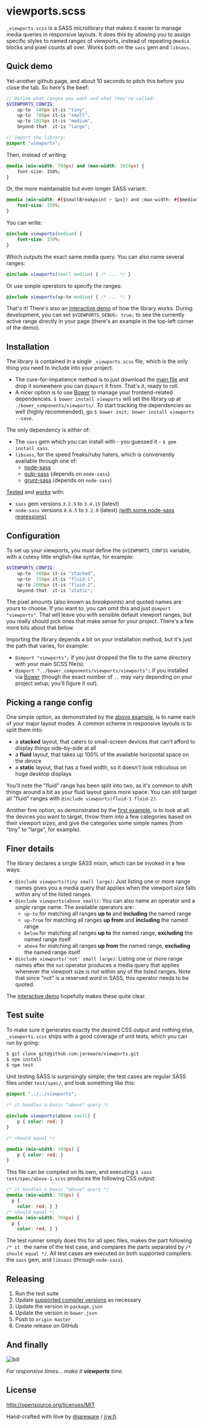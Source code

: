 # viewports.scss

`_viewports.scss` is a SASS microlibrary that makes it easier to manage media queries in responsive layouts.  It does this by allowing you to assign specific styles to named ranges of viewports, instead of repeating `@media` blocks and pixel counts all over.  Works both on the `sass` gem and `libsass`.

## Quick demo

Yet-another github page, and about 10 seconds to pitch this before you close the tab.  So here's the beef:

```scss
// Define what ranges you want and what they're called:
$VIEWPORTS_CONFIG:
    up-to  480px it-is "tiny",
    up-to  768px it-is "small",
    up-to 1024px it-is "medium",
    beyond-that  it-is "large";

// Import the library:
@import "viewports";
```
Then, instead of writing:
```css
@media (min-width: 769px) and (max-width: 1024px) {
    font-size: 150%;
}
```
Or, the more maintainable but even longer SASS variant:
```css
@media (min-width: #{$smallBreakpoint + 1px}) and (max-width: #{$mediumBreakpoint}) {
    font-size: 150%;
}
```
You can write:
```scss
@include viewports(medium) {
    font-size: 150%;
}
```
Which outputs the exact same media query.  You can also name several ranges:
```scss
@include viewports(small medium) { /* ... */ }
```
Or use simple operators to specify the ranges:
```scss
@include viewports(up-to medium) { /* ... */ }
```
That's it!  There's also an [interactive demo](http://jrw.fi/viewports/) of how the library works.  During development, you can set `$VIEWPORTS_DEBUG: true;` to see the currently active range directly in your page (there's an example in the top-left corner of the demo).

## Installation

The library is contained in a single `_viewports.scss` file, which is the only thing you need to include into your project.

 * The cure-for-impatience method is to just download the [main file](https://raw.github.com/jareware/viewports/master/_viewports.scss) and drop it somewhere you can `@import` it from.  That's it, ready to roll.
 * A nicer option is to use [Bower](http://bower.io/) to manage your frontend-related dependencies. `$ bower install viewports` will set the library up at `./bower_components/viewports/`.  To start tracking the dependencies as well (highly recommended), go `$ bower init; bower install viewports --save`.

The only dependency is either of:

 * The `sass` gem which you can install with - you guessed it - `$ gem install sass`.
 * `libsass`, for the speed freaks/ruby haters, which is conveniently available through one of:
   * [node-sass](https://github.com/andrew/node-sass)
   * [gulp-sass](https://github.com/dlmanning/gulp-sass) (depends on `node-sass`)
   * [grunt-sass](https://github.com/sindresorhus/grunt-sass) (depends on `node-sass`)

[Tested](#test-suite) and [works](contrib/README.md) with:

 * `sass` gem versions `3.2.5` to `3.4.15` (latest)
 * `node-sass` versions `0.6.5` to `3.2.0` (latest) [(with some node-sass regressions)](contrib#node-sass-tests)

## Configuration

To set up your viewports, you must define the `$VIEWPORTS_CONFIG` variable, with a cutesy little english-like syntax, for example:
```scss
$VIEWPORTS_CONFIG:
    up-to  600px it-is "stacked",
    up-to  750px it-is "fluid-1",
    up-to 1000px it-is "fluid-2",
    beyond-that  it-is "static";
```
The pixel amounts (also known as *breakpoints*) and quoted names are yours to choose.  If you want to, you can omit this and just `@import "viewports"`.  That will leave you with sensible default viewport ranges, but you really should pick ones that make sense for your project.  There's a few more bits about that below.

Importing the library depends a bit on your installation method, but it's just the path that varies, for example:

 * `@import "viewports";` if you just dropped the file to the same directory with your main SCSS file(s).
 * `@import "../bower_components/viewports/viewports";` if you installed via [Bower](http://bower.io/) (though the exact number of `..` may vary depending on your project setup; you'll figure it out).

## Picking a range config

One simple option, as demonstrated by the [above example](#configuration), is to name each of your major layout modes.  A common scheme in responsive layouts is to split them into:

  * a **stacked** layout, that caters to small-screen devices that can't afford to display things side-by-side at all
  * a **fluid** layout, that takes up 100% of the available horizontal space on the device
  * a **static** layout, that has a fixed width, so it doesn't look ridiculous on huge desktop displays

You'll note the "fluid" range has been split into two, as it's common to shift things around a bit as your fluid layout gains more space.  You can still target all "fluid" ranges with `@include viewports(fluid-1 fluid-2)`.

Another fine option, as demonstrated by the [first example](#quick-demo), is to look at all the devices you want to target, throw them into a few categories based on their viewport sizes, and give the categories some simple names (from "tiny" to "large", for example).

## Finer details

The library declares a single SASS mixin, which can be invoked in a few ways:

 * `@include viewports(tiny small large)`: Just listing one or more range names gives you a media query that applies when the viewport size falls within any of the listed ranges.
 * `@include viewports(above small)`: You can also name an operator and a *single* range name.  The available operators are:
   * `up-to` for matching all ranges **up to** and **including** the named range
   * `up-from` for matching all ranges **up from** and **including** the named range
   * `below` for matching all ranges **up to** the named range, **excluding** the named range itself
   * `above` for matching all ranges **up from** the named range, **excluding** the named range itself
 * `@include viewports('not' small large)`: Listing one or more range names after the `not` operator produces a media query that applies whenever the viewport size is *not* within any of the listed ranges.  Note that since "not" is a reserved word in SASS, this operator needs to be quoted.

The [interactive demo](http://jrw.fi/viewports/) hopefully makes these quite clear.

## Test suite

To make sure it generates exactly the desired CSS output and nothing else, `_viewports.scss` ships with a good coverage of unit tests, which you can run by going:
```bash
$ git clone git@github.com:jareware/viewports.git
$ npm install
$ npm test
```
Unit testing SASS is surprisingly simple; the test cases are regular SASS files under `test/spec/`, and look something like this:
```scss
@import "../../viewports";

/* it handles a basic "above" query */

@include viewports(above small) {
    p { color: red; }
}

/* should equal */

@media (min-width: 769px) {
    p { color: red; }
}
```
This file can be compiled on its own, and executing `$ sass test/spec/above-1.scss` produces the following CSS output:
```css
/* it handles a basic "above" query */
@media (min-width: 769px) {
  p {
    color: red; } }
/* should equal */
@media (min-width: 769px) {
  p {
    color: red; } }
```
The test runner simply does this for all spec files, makes the part following `/* it ` the name of the test case, and compares the parts separated by `/* should equal */`.  All test cases are executed on both supported compilers: the `sass` gem, and `libsass` (through `node-sass`).

## Releasing

 1. Run the test suite
 1. Update [supported compiler versions](#installation) as necessary
 1. Update the version in `package.json`
 1. Update the version in `bower.json`
 1. Push to `origin master`
 1. Create release on GitHub

## And finally

![bill](bill.jpg)

*For responsive times... make it __viewports__ time.*

## License

http://opensource.org/licenses/MIT

Hand-crafted with löve by [@jareware](https://twitter.com/jareware) / [jrw.fi](http://jrw.fi/).
